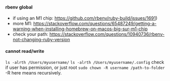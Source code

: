 #### rbenv global
- if using an M1 chip: https://github.com/rbenv/ruby-build/issues/1691)
- more M1: https://stackoverflow.com/questions/65487249/getting-a-warning-when-installing-homebrew-on-macos-big-sur-m1-chip
- check your path: https://stackoverflow.com/questions/10940736/rbenv-not-changing-ruby-version

#### cannot read/write
`ls -alrth /Users/myusername/`
`ls -alrth /Users/myusername/.config` check if user has permission, or just root
`sudo chown -R username /path-to-folder`
-R here means recursively.
